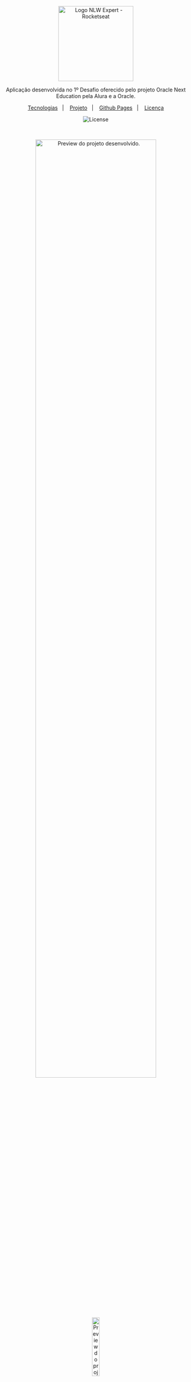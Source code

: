 <p align="center">
  <img alt="Logo NLW Expert - Rocketseat" src="https://www.alura.com.br/assets/img/challenges/general/oracle-one/logos/oracle-alura.1689860202.svg" width="200px" />
</p>

<p align="center">
Aplicação desenvolvida no 1º Desafio oferecido pelo projeto Oracle Next Education pela Alura e a Oracle.
</p>

<p align="center">
  <a href="#-tecnologias">Tecnologias</a>&nbsp;&nbsp;&nbsp;|&nbsp;&nbsp;&nbsp;
  <a href="#-projeto">Projeto</a>&nbsp;&nbsp;&nbsp;|&nbsp;&nbsp;&nbsp;
  <a href="#-github">Github Pages</a>&nbsp;&nbsp;&nbsp;|&nbsp;&nbsp;&nbsp;
  <a href="#memo-licença">Licença</a>
</p>

<p align="center">
  <img alt="License" src="https://img.shields.io/static/v1?label=license&message=MIT&color=49AA26&labelColor=000000">
</p>

<br>

<p align="center">
  <img alt="Preview do projeto desenvolvido." src="https://i.imgur.com/vvJz8jw.png" width="80%">
</p> 
<p align="center">
  <img alt="Preview do projeto desenvolvido." src="https://i.imgur.com/tXwHJsv.jpeg" width="20%">
</p>

## **🚀 Tecnologias**

Esse projeto foi desenvolvido com as seguintes tecnologias:

- ![HTML](https://img.shields.io/badge/html-323338?style=for-the-badge&logo=HTML5&logoColor=E34F26)
- ![CSS](https://img.shields.io/badge/css-323338?style=for-the-badge&logo=CSS3&logoColor=1572B6) 
- ![JavaScript](https://img.shields.io/badge/JavaScript-323330?style=for-the-badge&logo=javascript&logoColor=F7DF1E) 


## **💻 Projeto**

Nesse projeto foi desenvolvido um decodificador de texto com Javascript.

## **💻 Github Pages**
[🔗 Clique aqui para acessar](https://jhessfrois.github.io/decodificador-challenge/)

## **🤍 Contato**

[<img src='https://img.shields.io/badge/Instagram-E4405F?style=for-the-badge&logo=instagram&logoColor=white' alt='Instagram' height='30'>](https://www.instagram.com/jhessfrois.tech)
[<img src='https://img.shields.io/badge/LinkedIn-0077B5?style=for-the-badge&logo=linkedin&logoColor=white' alt='Linkedin' height='30'>](https://www.linkedin.com/in/jhessfrois/)
[<img src='https://img.shields.io/badge/Gmail-D14836?style=for-the-badge&logo=gmail&logoColor=white' alt='Gmail' height='30'>](jhessfsantos@gmail.com)


## **📝 Licença**

Esse projeto está sob a licença MIT.
